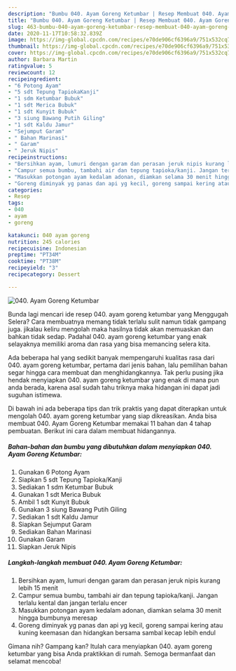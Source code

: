 ```yaml
---
description: "Bumbu 040. Ayam Goreng Ketumbar | Resep Membuat 040. Ayam Goreng Ketumbar Yang Sedap"
title: "Bumbu 040. Ayam Goreng Ketumbar | Resep Membuat 040. Ayam Goreng Ketumbar Yang Sedap"
slug: 463-bumbu-040-ayam-goreng-ketumbar-resep-membuat-040-ayam-goreng-ketumbar-yang-sedap
date: 2020-11-17T10:58:32.839Z
image: https://img-global.cpcdn.com/recipes/e70de906cf6396a9/751x532cq70/040-ayam-goreng-ketumbar-foto-resep-utama.jpg
thumbnail: https://img-global.cpcdn.com/recipes/e70de906cf6396a9/751x532cq70/040-ayam-goreng-ketumbar-foto-resep-utama.jpg
cover: https://img-global.cpcdn.com/recipes/e70de906cf6396a9/751x532cq70/040-ayam-goreng-ketumbar-foto-resep-utama.jpg
author: Barbara Martin
ratingvalue: 5
reviewcount: 12
recipeingredient:
- "6 Potong Ayam"
- "5 sdt Tepung TapiokaKanji"
- "1 sdm Ketumbar Bubuk"
- "1 sdt Merica Bubuk"
- "1 sdt Kunyit Bubuk"
- "3 siung Bawang Putih Giling"
- "1 sdt Kaldu Jamur"
- "Sejumput Garam"
- " Bahan Marinasi"
- " Garam"
- " Jeruk Nipis"
recipeinstructions:
- "Bersihkan ayam, lumuri dengan garam dan perasan jeruk nipis kurang lebih 15 menit"
- "Campur semua bumbu, tambahi air dan tepung tapioka/kanji. Jangan terlalu kental dan jangan terlalu encer"
- "Masukkan potongan ayam kedalam adonan, diamkan selama 30 menit hingga bumbunya meresap"
- "Goreng diminyak yg panas dan api yg kecil, goreng sampai kering atau kuning keemasan dan hidangkan bersama sambal kecap lebih endul"
categories:
- Resep
tags:
- 040
- ayam
- goreng

katakunci: 040 ayam goreng 
nutrition: 245 calories
recipecuisine: Indonesian
preptime: "PT34M"
cooktime: "PT38M"
recipeyield: "3"
recipecategory: Dessert

---
```



![040. Ayam Goreng Ketumbar](https://img-global.cpcdn.com/recipes/e70de906cf6396a9/751x532cq70/040-ayam-goreng-ketumbar-foto-resep-utama.jpg)

Bunda lagi mencari ide resep 040. ayam goreng ketumbar yang Menggugah Selera? Cara membuatnya memang tidak terlalu sulit namun tidak gampang juga. jikalau keliru mengolah maka hasilnya tidak akan memuaskan dan bahkan tidak sedap. Padahal 040. ayam goreng ketumbar yang enak selayaknya memiliki aroma dan rasa yang bisa memancing selera kita.



Ada beberapa hal yang sedikit banyak mempengaruhi kualitas rasa dari 040. ayam goreng ketumbar, pertama dari jenis bahan, lalu pemilihan bahan segar hingga cara membuat dan menghidangkannya. Tak perlu pusing jika hendak menyiapkan 040. ayam goreng ketumbar yang enak di mana pun anda berada, karena asal sudah tahu triknya maka hidangan ini dapat jadi suguhan istimewa.


Di bawah ini ada beberapa tips dan trik praktis yang dapat diterapkan untuk mengolah 040. ayam goreng ketumbar yang siap dikreasikan. Anda bisa membuat 040. Ayam Goreng Ketumbar memakai 11 bahan dan 4 tahap pembuatan. Berikut ini cara dalam membuat hidangannya.

<!--inarticleads1-->

##### Bahan-bahan dan bumbu yang dibutuhkan dalam menyiapkan 040. Ayam Goreng Ketumbar:

1. Gunakan 6 Potong Ayam
1. Siapkan 5 sdt Tepung Tapioka/Kanji
1. Sediakan 1 sdm Ketumbar Bubuk
1. Gunakan 1 sdt Merica Bubuk
1. Ambil 1 sdt Kunyit Bubuk
1. Gunakan 3 siung Bawang Putih Giling
1. Sediakan 1 sdt Kaldu Jamur
1. Siapkan Sejumput Garam
1. Sediakan  Bahan Marinasi
1. Gunakan  Garam
1. Siapkan  Jeruk Nipis




<!--inarticleads2-->

##### Langkah-langkah membuat 040. Ayam Goreng Ketumbar:

1. Bersihkan ayam, lumuri dengan garam dan perasan jeruk nipis kurang lebih 15 menit
1. Campur semua bumbu, tambahi air dan tepung tapioka/kanji. Jangan terlalu kental dan jangan terlalu encer
1. Masukkan potongan ayam kedalam adonan, diamkan selama 30 menit hingga bumbunya meresap
1. Goreng diminyak yg panas dan api yg kecil, goreng sampai kering atau kuning keemasan dan hidangkan bersama sambal kecap lebih endul




Gimana nih? Gampang kan? Itulah cara menyiapkan 040. ayam goreng ketumbar yang bisa Anda praktikkan di rumah. Semoga bermanfaat dan selamat mencoba!
